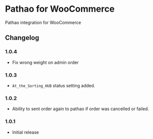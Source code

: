 # Pathao for WooCommerce

Pathao integration for WooCommerce

## Changelog

### 1.0.4
- Fix wrong weight on admin order

### 1.0.3
- `At_the_Sorting_HUB` status setting added.

### 1.0.2

- Ability to sent order again to pathao if order was cancelled or failed.

### 1.0.1

-   Initial release

